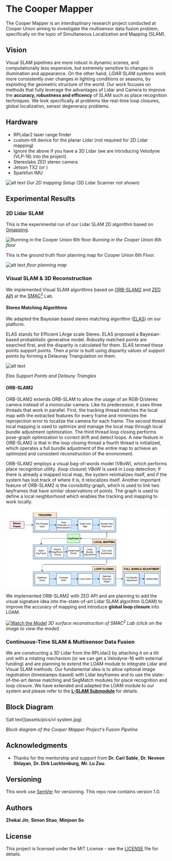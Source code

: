 # The Cooper Mapper

The Cooper Mapper is an interdisplinary research project conducted at Cooper Union aiming to investigate the multisensor data fusion problem, specifically on the topic of Simultaneous Localization and Mapping (SLAM).

## Vision
Visual SLAM pipelines are more robust in dynamic scenes, and computationally less expensive, but extremely sensitive to changes in illumination and appearance. On the other hand, LiDAR SLAM systems work more consistently over changes in lighting conditions or seasons, by exploiting the geometric structure of the world. Our work focuses on methods that fully leverage the advantages of Lidar and Camera to improve the **accuracy, robustness and efficency** of SLAM such as place recognition techniques. We look specifically at problems like real-time loop closures, global localization, sensor degeneracy problems.

## Hardware

* RPLidar2 laser range finder
* custom-tilt device for the planar Lidar (not required for 2D Lidar mapping)
* Ignore the above if you have a 3D Lidar (we are introducing Velodyne (VLP-16) into the project)
* Stereolabs ZED stereo camera
* Jetson TX2 (or )
* Sparkfun IMU

![alt text](assets/pics/car.jpg)
*Our 2D mapping Setup* (3D Lidar Scanner not shown)


## Experimental Results

### 2D Lidar SLAM

This is the experimental run of our Lidar SLAM 2D algorithm based on [Gmapping](https://ieeexplore.ieee.org/document/4084563).

![Running in the Cooper Union 6th floor](assets/pics/lidar_slam.png)
*Running in the Cooper Union 6th floor*

This is the ground truth floor planning map for Cooper Union 6th Floor.

![alt text](assets/pics/6th.png)
*floor planning map*

### Visual SLAM & 3D Reconstruction

We implemented Visual SLAM algorithms based on [ORB-SLAM2](https://arxiv.org/abs/1610.06475) and [ZED API](https://www.stereolabs.com/docs/api/) at the [SMAC<sup>2</sup>](https://engfac.cooper.edu/nshlayan/689) Lab.

#### Stereo Matching Algorithms
We adapted the Bayesian based stereo matching algorithm ([ELAS](https://link.springer.com/chapter/10.1007/978-3-642-19315-6_3)) on our platform.

ELAS stands for Efficient LArge scale Stereo. ELAS proposed a Bayesian-based probabilistic generative model. Robustly matched points are searched first, and the disparity is calculated for them. ELAS termed these points support points. Then a prior is built using disparity values of support points by forming a Delaunay Triangulation on them. 

![alt text](assets/pics/KT.png)

*Elas Support Points and Delauny Triangles*

#### ORB-SLAM2
ORB-SLAM2 extends ORB-SLAM to allow the usage of an RGB-D/stereo camera instead of a monocular camera. Like its predecessor, it uses three threads that work in parallel. First, the tracking thread matches the local map with the extracted features for every frame and minimizes the reprojection error to localize the camera for each frame. The second thread local mapping is used to optimize and manage the local map through local bundle adjustment optimization. The third thread loop closing performs pose-graph optimization to correct drift and detect loops. A new feature in ORB-SLAM2 is that in the loop closing thread a fourth thread is initialized, which operates a full bundle adjustment of the entire map to achieve an optimized and consistent reconstruction of the environment. 

ORB-SLAM2 employs a visual bag-of-words model (VBoW), which performs place recognition utility. (loop closure)  VBoW is used in Loop detection; If there is already a mapped local map, the system reinitializes itself, and if the system has lost track of where it is, it relocalizes itself. Another important feature of ORB-SLAM2 is the covisibility-graph, which is used to link two keyframes that have similar observations of points. The graph is used to define a local neighborhood which enables the tracking and mapping to work locally.

![Watch the Model](assets/pics/orb.png)

We implemented ORB-SLAM2 with ZED API and are planning to add the visual signature idea into the-state-of-art Lidar SLAM algorihtm (LOAM) to improve the accuracy of mapping and introduce **global loop closure** into LOAM.

[![Watch the Model](assets/pics/smac2.png)](https://p3d.in/e/x1fMl+load+spin)
*3D surface reconstruction of SMAC<sup>2</sup> Lab (click on the image to view the model)*

### Continuous-Time SLAM & Multisensor Data Fusion 

We are constructing a 3D Lidar from the RPLidar2 by attaching it on a tilt unit with a rotating mechanism (or we can get a Velodyne-16 with external funding) and are planning to extend the LOAM module to integrate Lidar and Visual SLAM methods. Our fundamental idea is to allow optional image registration (timestamps-based) with Lidar keyframes and to use the state-of-the-art dense matching and SegMatch modules for place recognition and loop closure. We have extended and adapted the LOAM module to our system and please refer to the [**L-SLAM Submodule**](L_SLAM/) for details.

## Block Diagram

![alt text](assets/pics/vl system.jpg)

*Block diagram of the Cooper Mapper Project's Fusion Pipeline*

## Acknowledgments

* Thanks for the mentorship and support from
**Dr. Carl Sable**,
**Dr. Neveen Shlayan**,
**Dr. Dirk Luchtenburg**,
**Mr. Lu Zou**.

## Versioning

This work use [SemVer](http://semver.org/) for versioning. This repo now contains version 1.0.

## Authors
**Zhekai Jin**, **Simon Shao**, **Minjoon So**

## License

This project is licensed under the MIT License - see the [LICENSE](LICENSE) file for details.
